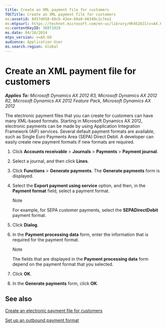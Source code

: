 ```yaml
---
title: Create an XML payment file for customers
TOCTitle: Create an XML payment file for customers
ms:assetid: 8457d658-60cb-43ee-b9a8-66340c1c7ea1
ms:mtpsurl: https://technet.microsoft.com/en-us/library/Hh452631(v=AX.60)
ms:contentKeyID: 36971929
ms.date: 04/18/2014
mtps_version: v=AX.60
audience: Application User
ms.search.region: Global
---
```


# Create an XML payment file for customers 


_**Applies To:** Microsoft Dynamics AX 2012 R3, Microsoft Dynamics AX 2012 R2, Microsoft Dynamics AX 2012 Feature Pack, Microsoft Dynamics AX 2012_

The electronic payment files that you can create for customers can have many XML-based formats. Starting in Microsoft Dynamics AX 2012, electronic payments can be made by using Application Integration Framework (AIF) services. Several default payment formats are available, such as Single Euro Payments Area (SEPA) Direct Debit. A developer can easily create new payment formats if new formats are required.

1.  Click **Accounts receivable** \> **Journals** \> **Payments** \> **Payment journal**.

2.  Select a journal, and then click **Lines**.

3.  Click **Functions** \> **Generate payments**. The **Generate payments** form is displayed.

4.  Select the **Export payment using service** option, and then, in the **Payment format** field, select a payment format.
    

    > [!NOTE]
    > <P>For example, for SEPA customer payments, select the <STRONG>SEPADirectDebit</STRONG> payment format.</P>



5.  Click **Dialog**.

6.  In the **Payment processing data** form, enter the information that is required for the payment format.
    

    > [!NOTE]
    > <P>The fields that are displayed in the <STRONG>Payment processing data</STRONG> form depend on the payment format that you selected.</P>



7.  Click **OK**.

8.  In the **Generate payments** form, click **OK**.

## See also

[Create an electronic payment file for customers](create-an-electronic-payment-file-for-customers.md)

[Set up an outbound payment format](set-up-an-outbound-payment-format.md)

  


